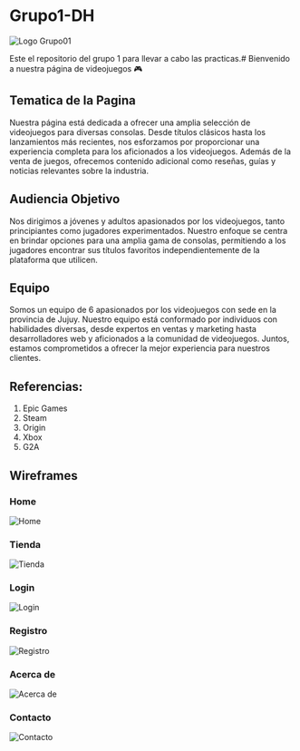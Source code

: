 # Grupo1-DH
![Logo Grupo01](https://github.com/LucasIzetta/Grupo1-DH/blob/main/Design/Logo_Grupo01.png)

Este el repositorio del grupo 1 para llevar a cabo las practicas.# Bienvenido a nuestra página de videojuegos 🎮

## Tematica de la Pagina
Nuestra página está dedicada a ofrecer una amplia selección de videojuegos para diversas consolas. Desde títulos clásicos hasta los lanzamientos más recientes,
nos esforzamos por proporcionar una experiencia completa para los aficionados a los videojuegos.
Además de la venta de juegos, ofrecemos contenido adicional como reseñas, guías y noticias relevantes sobre la industria.

## Audiencia Objetivo
Nos dirigimos a jóvenes y adultos apasionados por los videojuegos, tanto principiantes como jugadores experimentados.
Nuestro enfoque se centra en brindar opciones para una amplia gama de consolas, permitiendo a los jugadores encontrar sus títulos favoritos independientemente de la plataforma que utilicen.

## Equipo
Somos un equipo de 6 apasionados por los videojuegos con sede en la provincia de Jujuy. Nuestro equipo está conformado por individuos con habilidades diversas, desde expertos en ventas y marketing hasta desarrolladores web y aficionados a la comunidad de videojuegos. Juntos, estamos comprometidos a ofrecer la mejor experiencia para nuestros clientes.

## Referencias:

1) Epic Games
2) Steam
3) Origin
4) Xbox
5) G2A

## Wireframes

### Home

![Home](https://github.com/LucasIzetta/Grupo1-DH/blob/main/Wireframes/Sprint01_Grupo01_Home.png)

### Tienda

![Tienda](https://github.com/LucasIzetta/Grupo1-DH/blob/main/Wireframes/Sprint01_Grupo01_Tienda.png)

### Login

![Login](https://github.com/LucasIzetta/Grupo1-DH/blob/main/Wireframes/Sprint01_Grupo01_Login.png)

### Registro

![Registro](https://github.com/LucasIzetta/Grupo1-DH/blob/main/Wireframes/Sprint01_Grupo01_Registro.png)

### Acerca de

![Acerca de](https://github.com/LucasIzetta/Grupo1-DH/blob/main/Wireframes/Sprint01_Grupo01_AcercaDe.png)

### Contacto

![Contacto](https://github.com/LucasIzetta/Grupo1-DH/blob/main/Wireframes/Sprint01_Grupo01_Contacto.png)

